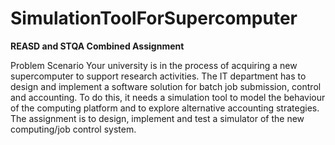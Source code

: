 # SimulationToolForSupercomputer

**REASD and STQA Combined Assignment**

Problem Scenario 
Your university is in the process of acquiring a new supercomputer to support research activities. The IT department has to design and implement a software solution for batch job submission, control and accounting. To do this, it needs a simulation tool to model the behaviour of the computing platform and to explore alternative accounting strategies. The assignment is to design, implement and test a simulator of the new computing/job control system.
